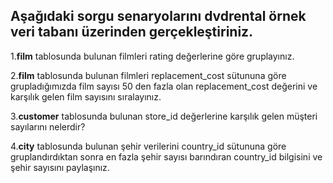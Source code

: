 ## Aşağıdaki sorgu senaryolarını **dvdrental** örnek veri tabanı üzerinden gerçekleştiriniz.

1.**film** tablosunda bulunan filmleri rating değerlerine göre gruplayınız.

2.**film** tablosunda bulunan filmleri replacement_cost sütununa göre grupladığımızda film sayısı 50 den fazla olan replacement_cost değerini ve karşılık gelen film sayısını sıralayınız.

3.**customer** tablosunda bulunan store_id değerlerine karşılık gelen müşteri sayılarını nelerdir?

4.**city** tablosunda bulunan şehir verilerini country_id sütununa göre gruplandırdıktan sonra en fazla şehir sayısı barındıran country_id bilgisini ve şehir sayısını paylaşınız.
